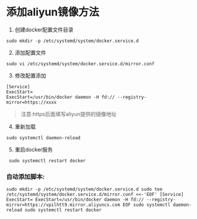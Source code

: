 添加aliyun镜像方法
===
1. 创建docker配置文件目录
```shell
sudo mkdir -p /etc/systemd/system/docker.service.d
```
2. 添加配置文件
```shell
sudo vi /etc/systemd/system/docker.service.d/mirror.conf
```
3. 修改配置添加
```shell
[Service]
ExecStart=
ExecStart=/usr/bin/docker daemon -H fd:// --registry-mirror=https://xxxx
```
>注意:https后面填写aliyun提供的镜像地址
4. 重新加载
```shell
sudo systemctl daemon-reload
```
5. 重启docker服务
```shell
 sudo systemctl restart docker
```

### 自动添加脚本:
```shell
sudo mkdir -p /etc/systemd/system/docker.service.d sudo tee /etc/systemd/system/docker.service.d/mirror.conf <<-'EOF' [Service] ExecStart= ExecStart=/usr/bin/docker daemon -H fd:// --registry-mirror=https://vpilhtt9.mirror.aliyuncs.com EOF sudo systemctl daemon-reload sudo systemctl restart docker
```